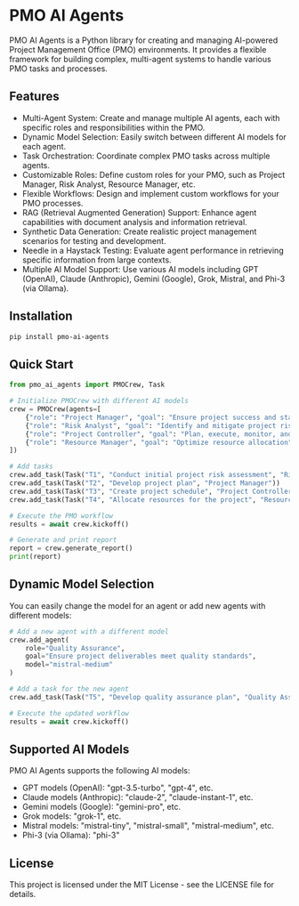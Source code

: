 # PMO AI Agents

PMO AI Agents is a Python library for creating and managing AI-powered Project Management Office (PMO) environments. It provides a flexible framework for building complex, multi-agent systems to handle various PMO tasks and processes.

## Features

- Multi-Agent System: Create and manage multiple AI agents, each with specific roles and responsibilities within the PMO.
- Dynamic Model Selection: Easily switch between different AI models for each agent.
- Task Orchestration: Coordinate complex PMO tasks across multiple agents.
- Customizable Roles: Define custom roles for your PMO, such as Project Manager, Risk Analyst, Resource Manager, etc.
- Flexible Workflows: Design and implement custom workflows for your PMO processes.
- RAG (Retrieval Augmented Generation) Support: Enhance agent capabilities with document analysis and information retrieval.
- Synthetic Data Generation: Create realistic project management scenarios for testing and development.
- Needle in a Haystack Testing: Evaluate agent performance in retrieving specific information from large contexts.
- Multiple AI Model Support: Use various AI models including GPT (OpenAI), Claude (Anthropic), Gemini (Google), Grok, Mistral, and Phi-3 (via Ollama).

## Installation

```bash
pip install pmo-ai-agents
```

## Quick Start

```python
from pmo_ai_agents import PMOCrew, Task

# Initialize PMOCrew with different AI models
crew = PMOCrew(agents=[
    {"role": "Project Manager", "goal": "Ensure project success and stakeholder satisfaction", "model": "gpt-3.5-turbo"},
    {"role": "Risk Analyst", "goal": "Identify and mitigate project risks", "model": "claude-2"},
    {"role": "Project Controller", "goal": "Plan, execute, monitor, and control project schedule", "model": "gemini-pro", "type": "ProjectController"},
    {"role": "Resource Manager", "goal": "Optimize resource allocation", "model": "phi-3"}
])

# Add tasks
crew.add_task(Task("T1", "Conduct initial project risk assessment", "Risk Analyst"))
crew.add_task(Task("T2", "Develop project plan", "Project Manager"))
crew.add_task(Task("T3", "Create project schedule", "Project Controller", task_type="plan_schedule"))
crew.add_task(Task("T4", "Allocate resources for the project", "Resource Manager"))

# Execute the PMO workflow
results = await crew.kickoff()

# Generate and print report
report = crew.generate_report()
print(report)
```

## Dynamic Model Selection

You can easily change the model for an agent or add new agents with different models:

```python
# Add a new agent with a different model
crew.add_agent(
    role="Quality Assurance",
    goal="Ensure project deliverables meet quality standards",
    model="mistral-medium"
)

# Add a task for the new agent
crew.add_task(Task("T5", "Develop quality assurance plan", "Quality Assurance"))

# Execute the updated workflow
results = await crew.kickoff()
```

## Supported AI Models

PMO AI Agents supports the following AI models:

- GPT models (OpenAI): "gpt-3.5-turbo", "gpt-4", etc.
- Claude models (Anthropic): "claude-2", "claude-instant-1", etc.
- Gemini models (Google): "gemini-pro", etc.
- Grok models: "grok-1", etc.
- Mistral models: "mistral-tiny", "mistral-small", "mistral-medium", etc.
- Phi-3 (via Ollama): "phi-3"

## License
This project is licensed under the MIT License - see the LICENSE file for details.
